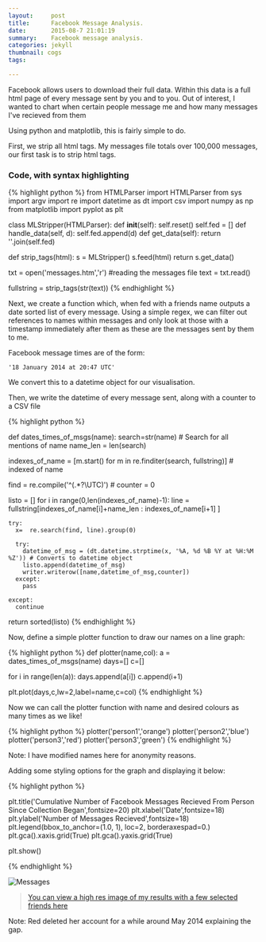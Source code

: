 ```yaml
---
layout:     post
title:      Facebook Message Analysis.
date:       2015-08-7 21:01:19
summary:    Facebook message analysis.
categories: jekyll
thumbnail: cogs
tags:

---
```


Facebook allows users to download their full data. Within this data is a full html page of every message sent by you and to you. Out of interest, I wanted to chart when certain people message me and how many messages I've recieved from them

 Using python and matplotlib, this is fairly simple to do.


First, we strip all html tags. My messages file totals over 100,000 messages, our first task is to strip html tags.

### Code, with syntax highlighting

{% highlight python %}
from HTMLParser import HTMLParser
from sys import argv
import re
import datetime as dt
import csv
import numpy as np
from matplotlib import pyplot as plt

class MLStripper(HTMLParser):
    def __init__(self):
        self.reset()
        self.fed = []
    def handle_data(self, d):
        self.fed.append(d)
    def get_data(self):
        return ''.join(self.fed)

def strip_tags(html):
    s = MLStripper()
    s.feed(html)
    return s.get_data()

txt = open('messages.htm','r') #reading the messages file
text = txt.read()

fullstring = strip_tags(str(text))
{% endhighlight %}

Next, we create a function which, when fed with a friends name outputs a date sorted list of every message.
Using a simple regex, we can filter out references to names within messages and only look at those with a timestamp immediately after them as these are the messages sent by them to me.

Facebook message times are of the form:

    '18 January 2014 at 20:47 UTC'

We convert this to a datetime object for our visualisation.

Then, we write the datetime of every message sent, along with a counter to a CSV file

{% highlight python %}

def dates_times_of_msgs(name):
  search=str(name) # Search for all mentions of name
  name_len = len(search)

  indexes_of_name = [m.start() for m in re.finditer(search, fullstring)] # indexed of name
  
  find = re.compile('^(.*?\UTC)') # 
  counter = 0
  
  listo = []
  for i in range(0,len(indexes_of_name)-1):
    line =  fullstring[indexes_of_name[i]+name_len : indexes_of_name[i+1] ]
  
    try:
      x=  re.search(find, line).group(0)
        
      try:
        datetime_of_msg = (dt.datetime.strptime(x, '%A, %d %B %Y at %H:%M %Z')) # Converts to datetime object
        listo.append(datetime_of_msg)
        writer.writerow([name,datetime_of_msg,counter])
      except:
        pass
      
    except:
      continue
  return sorted(listo)
{% endhighlight %}


Now, define a simple plotter function to draw our names on a line graph:

{% highlight python %}
def plotter(name,col):
  a = dates_times_of_msgs(name)
  days=[]
  c=[]

  for i in range(len(a)):
    days.append(a[i])
    c.append(i+1)

  plt.plot(days,c,lw=2,label=name,c=col)
{% endhighlight %}

Now we can call the plotter function with name and desired colours as many times as we like!

{% highlight python %}
plotter('person1','orange')
plotter('person2','blue')
plotter('person3','red')
plotter('person3','green')
{% endhighlight %}


Note: I have modified names here for anonymity reasons.

Adding some styling options for the graph and displaying it below:


{% highlight python %}

plt.title('Cumulative Number of Facebook Messages Recieved From Person Since Collection Began',fontsize=20)
plt.xlabel('Date',fontsize=18)
plt.ylabel('Number of Messages Recieved',fontsize=18)
plt.legend(bbox_to_anchor=(1.0, 1), loc=2, borderaxespad=0.)
plt.gca().xaxis.grid(True)
plt.gca().yaxis.grid(True)

plt.show()

{% endhighlight %}

![Messages](http://i.imgur.com/yam6c47.png)

> [You can view a high res image of my results with a few selected friends here][1]

Note: Red deleted her account for a while around May 2014 explaining the gap.


[1]: http://i.imgur.com/yam6c47.png

